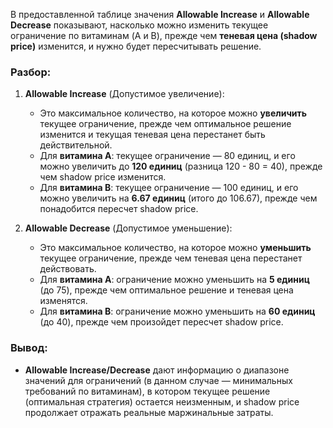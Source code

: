 В предоставленной таблице значения **Allowable Increase** и **Allowable Decrease** показывают, насколько можно изменить текущее ограничение по витаминам (A и B), прежде чем **теневая цена (shadow price)** изменится, и нужно будет пересчитывать решение.

### Разбор:
1. **Allowable Increase** (Допустимое увеличение):
   - Это максимальное количество, на которое можно **увеличить** текущее ограничение, прежде чем оптимальное решение изменится и текущая теневая цена перестанет быть действительной.
   - Для **витамина A**: текущее ограничение — 80 единиц, и его можно увеличить до **120 единиц** (разница 120 - 80 = 40), прежде чем shadow price изменится.
   - Для **витамина B**: текущее ограничение — 100 единиц, и его можно увеличить на **6.67 единиц** (итого до 106.67), прежде чем понадобится пересчет shadow price.

2. **Allowable Decrease** (Допустимое уменьшение):
   - Это максимальное количество, на которое можно **уменьшить** текущее ограничение, прежде чем теневая цена перестанет действовать.
   - Для **витамина A**: ограничение можно уменьшить на **5 единиц** (до 75), прежде чем оптимальное решение и теневая цена изменятся.
   - Для **витамина B**: ограничение можно уменьшить на **60 единиц** (до 40), прежде чем произойдет пересчет shadow price.

### Вывод:
- **Allowable Increase/Decrease** дают информацию о диапазоне значений для ограничений (в данном случае — минимальных требований по витаминам), в котором текущее решение (оптимальная стратегия) остается неизменным, и shadow price продолжает отражать реальные маржинальные затраты.